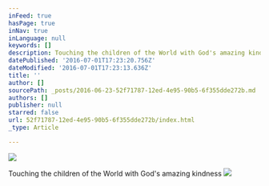 ```yaml
---
inFeed: true
hasPage: true
inNav: true
inLanguage: null
keywords: []
description: Touching the children of the World with God's amazing kindness
datePublished: '2016-07-01T17:23:20.756Z'
dateModified: '2016-07-01T17:23:13.636Z'
title: ''
author: []
sourcePath: _posts/2016-06-23-52f71787-12ed-4e95-90b5-6f355dde272b.md
authors: []
publisher: null
starred: false
url: 52f71787-12ed-4e95-90b5-6f355dde272b/index.html
_type: Article

---
```

![](https://the-grid-user-content.s3-us-west-2.amazonaws.com/af27306c-316c-4864-aa54-9c3927bb5328.jpg)

Touching the children of the World with God's amazing kindness
![](https://the-grid-user-content.s3-us-west-2.amazonaws.com/da9c3788-c9df-43a2-88dc-c866f46f9f53.jpg)